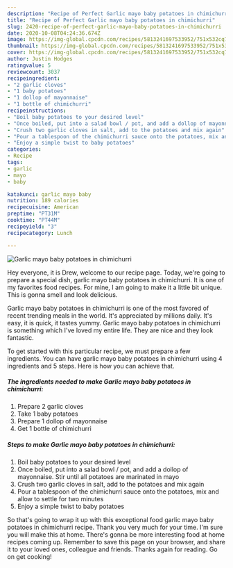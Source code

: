 ```yaml
---
description: "Recipe of Perfect Garlic mayo baby potatoes in chimichurri"
title: "Recipe of Perfect Garlic mayo baby potatoes in chimichurri"
slug: 2420-recipe-of-perfect-garlic-mayo-baby-potatoes-in-chimichurri
date: 2020-10-08T04:24:36.674Z
image: https://img-global.cpcdn.com/recipes/5813241697533952/751x532cq70/garlic-mayo-baby-potatoes-in-chimichurri-recipe-main-photo.jpg
thumbnail: https://img-global.cpcdn.com/recipes/5813241697533952/751x532cq70/garlic-mayo-baby-potatoes-in-chimichurri-recipe-main-photo.jpg
cover: https://img-global.cpcdn.com/recipes/5813241697533952/751x532cq70/garlic-mayo-baby-potatoes-in-chimichurri-recipe-main-photo.jpg
author: Justin Hodges
ratingvalue: 5
reviewcount: 3037
recipeingredient:
- "2 garlic cloves"
- "1 baby potatoes"
- "1 dollop of mayonnaise"
- "1 bottle of chimichurri"
recipeinstructions:
- "Boil baby potatoes to your desired level"
- "Once boiled, put into a salad bowl / pot, and add a dollop of mayonnaise. Stir until all potatoes are marinated in mayo"
- "Crush two garlic cloves in salt, add to the potatoes and mix again"
- "Pour a tablespoon of the chimichurri sauce onto the potatoes, mix and allow to settle for two minutes"
- "Enjoy a simple twist to baby potatoes"
categories:
- Recipe
tags:
- garlic
- mayo
- baby

katakunci: garlic mayo baby 
nutrition: 189 calories
recipecuisine: American
preptime: "PT31M"
cooktime: "PT44M"
recipeyield: "3"
recipecategory: Lunch

---
```



![Garlic mayo baby potatoes in chimichurri](https://img-global.cpcdn.com/recipes/5813241697533952/751x532cq70/garlic-mayo-baby-potatoes-in-chimichurri-recipe-main-photo.jpg)

Hey everyone, it is Drew, welcome to our recipe page. Today, we're going to prepare a special dish, garlic mayo baby potatoes in chimichurri. It is one of my favorites food recipes. For mine, I am going to make it a little bit unique. This is gonna smell and look delicious.



Garlic mayo baby potatoes in chimichurri is one of the most favored of recent trending meals in the world. It's appreciated by millions daily. It's easy, it is quick, it tastes yummy. Garlic mayo baby potatoes in chimichurri is something which I've loved my entire life. They are nice and they look fantastic.


To get started with this particular recipe, we must prepare a few ingredients. You can have garlic mayo baby potatoes in chimichurri using 4 ingredients and 5 steps. Here is how you can achieve that.

<!--inarticleads1-->

##### The ingredients needed to make Garlic mayo baby potatoes in chimichurri:

1. Prepare 2 garlic cloves
1. Take 1 baby potatoes
1. Prepare 1 dollop of mayonnaise
1. Get 1 bottle of chimichurri




<!--inarticleads2-->

##### Steps to make Garlic mayo baby potatoes in chimichurri:

1. Boil baby potatoes to your desired level
1. Once boiled, put into a salad bowl / pot, and add a dollop of mayonnaise. Stir until all potatoes are marinated in mayo
1. Crush two garlic cloves in salt, add to the potatoes and mix again
1. Pour a tablespoon of the chimichurri sauce onto the potatoes, mix and allow to settle for two minutes
1. Enjoy a simple twist to baby potatoes




So that's going to wrap it up with this exceptional food garlic mayo baby potatoes in chimichurri recipe. Thank you very much for your time. I'm sure you will make this at home. There's gonna be more interesting food at home recipes coming up. Remember to save this page on your browser, and share it to your loved ones, colleague and friends. Thanks again for reading. Go on get cooking!
